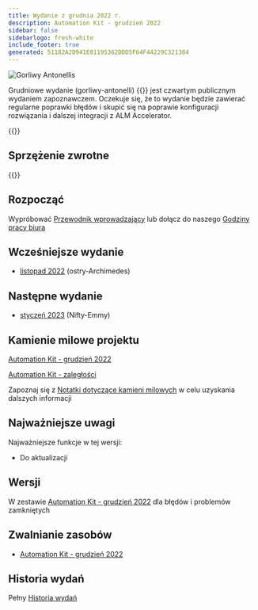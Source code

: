 ```yaml
---
title: Wydanie z grudnia 2022 r.
description: Automation Kit - grudzień 2022
sidebar: false
sidebarlogo: fresh-white
include_footer: true
generated: 51182A2D941E81195362DDD5F64F44229C321384
---
```


<div class="optional">

![Gorliwy Antonellis](/images/zealous-antonelli.png)

Grudniowe wydanie (gorliwy-antonelli) {{<product-name>}} jest czwartym publicznym wydaniem zapoznawczem. Oczekuje się, że to wydanie będzie zawierać regularne poprawki błędów i skupić się na poprawie konfiguracji rozwiązania i dalszej integracji z ALM Accelerator.

</div>

<div class="optional">

{{<presentationStyles>}}

## Sprzężenie zwrotne

{{<questions name="/content/pl/releases/december-2022.json" completed="Dziękujemy za przekazanie opinii" shownavigationbuttons="false" locale="pl">}}

</div>

<div class="optional">

## Rozpocząć

Wypróbować [Przewodnik wprowadzający](/pl/get-started) lub dołącz do naszego [Godziny pracy biura](/pl/office-hours)

## Wcześniejsze wydanie

- [listopad 2022](/pl/releases/november-2022) (ostry-Archimedes)

## Następne wydanie

- [styczeń 2023](/pl/releases/january-2023) (Nifty-Emmy)

## Kamienie milowe projektu

[Automation Kit - grudzień 2022](https://github.com/orgs/microsoft/projects/486/views/5)

[Automation Kit - zaległości](https://github.com/orgs/microsoft/projects/486/views/1)

Zapoznaj się z [Notatki dotyczące kamieni milowych](/pl/releases/milestones) w celu uzyskania dalszych informacji

## Najważniejsze uwagi

Najważniejsze funkcje w tej wersji:

- Do aktualizacji

## Wersji

W zestawie [Automation Kit - grudzień 2022](https://github.com/microsoft/powercat-automation-kit/releases/tag/AutomationKit-December2022) dla błędów i problemów zamkniętych

## Zwalnianie zasobów

- [Automation Kit - grudzień 2022](https://github.com/microsoft/powercat-automation-kit/releases/tag/AutomationKit-December2022)

## Historia wydań

Pełny [Historia wydań](/pl/releases)

</div>
